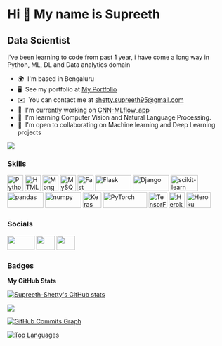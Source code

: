 Hi 👋 My name is Supreeth
=========================

Data Scientist
--------------

I've been learning to code from past 1 year, i have come a long way in Python, ML, DL and Data analytics domain

* 🌍  I'm based in Bengaluru
* 🖥️  See my portfolio at [My Portfolio](http://my.app.com)
* ✉️  You can contact me at [shetty.supreeth95@gmail.com](mailto:shetty.supreeth95@gmail.com)
* 🚀  I'm currently working on [CNN-MLflow\_app](http://github.com/Supreeth-Shetty/CNN-MLflow_app)
* 🧠  I'm learning Computer Vision and Natural Language Processing.
* 🤝  I'm open to collaborating on Machine learning and Deep Learning projects

<a href="https://www.github.com/Supreeth-Shetty" target="_blank" rel="noreferrer"><img
src="https://img.shields.io/github/followers/Supreeth-Shetty?logo=github&style=for-the-badge&color=0891b2&labelColor=1c1917" /></a>

### Skills

<p align="left">
<a href="https://www.python.org/" target="_blank" rel="noreferrer"><img src="https://raw.githubusercontent.com/danielcranney/readme-generator/main/public/icons/skills/python-colored.svg" width="36" height="36" alt="Python" /></a>
<a href="https://developer.mozilla.org/en-US/docs/Glossary/HTML5" target="_blank" rel="noreferrer"><img src="https://raw.githubusercontent.com/danielcranney/readme-generator/main/public/icons/skills/html5-colored.svg" width="36" height="36" alt="HTML5" /></a>
<a href="https://www.mongodb.com/" target="_blank" rel="noreferrer"><img src="https://raw.githubusercontent.com/danielcranney/readme-generator/main/public/icons/skills/mongodb-colored.svg" width="36" height="36" alt="MongoDB" /></a>
<a href="https://www.mysql.com/" target="_blank" rel="noreferrer"><img src="https://raw.githubusercontent.com/danielcranney/readme-generator/main/public/icons/skills/mysql-colored.svg" width="36" height="36" alt="MySQL" /></a>
<a href="https://fastapi.tiangolo.com/" target="_blank" rel="noreferrer"><img src="https://raw.githubusercontent.com/danielcranney/readme-generator/main/public/icons/skills/fastapi-colored.svg" width="36" height="36" alt="Fast API" /></a>
<a href="https://flask.palletsprojects.com/en/2.0.x/" target="_blank" rel="noreferrer"><img src="https://upload.wikimedia.org/wikipedia/commons/3/3c/Flask_logo.svg" width="82" height="36" alt="Flask" /></a>
<a href="https://www.djangoproject.com/" target="_blank" rel="noreferrer"><img src="https://upload.wikimedia.org/wikipedia/commons/7/75/Django_logo.svg" width="82" height="36" alt="Django" /></a>
<a href="https://scikit-learn.org/stable/" target="_blank" rel="noreferrer"><img src="https://upload.wikimedia.org/wikipedia/commons/0/05/Scikit_learn_logo_small.svg" width="62" height="36" alt="scikit-learn" /></a>
<a href="https://pandas.pydata.org/" target="_blank" rel="noreferrer"><img src="https://upload.wikimedia.org/wikipedia/commons/e/ed/Pandas_logo.svg" width="82" height="36" alt="pandas" /></a>
<a href="https://numpy.org/" target="_blank" rel="noreferrer"><img src="https://upload.wikimedia.org/wikipedia/commons/3/31/NumPy_logo_2020.svg" width="82" height="36" alt="numpy" /></a>
<a href="https://keras.io/" target="_blank" rel="noreferrer"><img src="https://upload.wikimedia.org/wikipedia/commons/a/ae/Keras_logo.svg" width="42" height="36" alt="Keras" /></a>
<a href="https://pytorch.org/" target="_blank" rel="noreferrer"><img src="https://upload.wikimedia.org/wikipedia/commons/c/c6/PyTorch_logo_black.svg" width="100" height="36" alt="PyTorch" /></a>
<a href="https://www.tensorflow.org/" target="_blank" rel="noreferrer"><img src="https://upload.wikimedia.org/wikipedia/commons/2/2d/Tensorflow_logo.svg" width="42" height="36" alt="TensorFlow" /></a>
<a href="https://www.heroku.com/" target="_blank" rel="noreferrer"><img src="https://raw.githubusercontent.com/danielcranney/readme-generator/main/public/icons/skills/heroku-colored.svg" width="36" height="36" alt="Heroku" /></a>
<a href="https://aws.amazon.com/" target="_blank" rel="noreferrer"><img src="https://upload.wikimedia.org/wikipedia/commons/9/93/Amazon_Web_Services_Logo.svg" width="55" height="36" alt="Heroku" /></a>
</p>


### Socials

<p align="left"> <a href="https://www.github.com/Supreeth-Shetty" target="_blank" rel="noreferrer"><img src="https://upload.wikimedia.org/wikipedia/commons/e/e0/Git-logo.svg" width="62" height="32" /></a> <a href="https://www.linkedin.com/in/supreeth-s-shetty-302268170/" target="_blank" rel="noreferrer"><img src="https://raw.githubusercontent.com/danielcranney/readme-generator/main/public/icons/socials/linkedin.svg" width="42" height="32" /></a> <a href="https://www.twitter.com/Supreeth95" target="_blank" rel="noreferrer"><img src="https://raw.githubusercontent.com/danielcranney/readme-generator/main/public/icons/socials/twitter.svg" width="42" height="32" /></a></p>

### Badges

<b>My GitHub Stats</b>

<a href="http://www.github.com/Supreeth-Shetty"><img src="https://github-readme-stats.vercel.app/api?username=Supreeth-Shetty&show_icons=true&hide=&count_private=true&title_color=0891b2&text_color=ffffff&icon_color=0891b2&bg_color=1c1917&hide_border=true&show_icons=true" alt="Supreeth-Shetty's GitHub stats" /></a>

<a href="http://www.github.com/Supreeth-Shetty"><img src="https://github-readme-streak-stats.herokuapp.com/?user=Supreeth-Shetty&stroke=ffffff&background=1c1917&ring=0891b2&fire=0891b2&currStreakNum=ffffff&currStreakLabel=0891b2&sideNums=ffffff&sideLabels=ffffff&dates=ffffff&hide_border=true" /></a>

<a href="http://www.github.com/Supreeth-Shetty"><img src="https://activity-graph.herokuapp.com/graph?username=Supreeth-Shetty&bg_color=1c1917&color=ffffff&line=0891b2&point=ffffff&area_color=1c1917&area=true&hide_border=true&custom_title=GitHub%20Commits%20Graph" alt="GitHub Commits Graph" /></a>

<a href="https://github.com/Supreeth-Shetty" align="left"><img src="https://github-readme-stats.vercel.app/api/top-langs/?username=Supreeth-Shetty&langs_count=10&title_color=0891b2&text_color=ffffff&icon_color=0891b2&bg_color=1c1917&hide_border=true&locale=en&custom_title=Top%20%Languages" alt="Top Languages" /></a>

